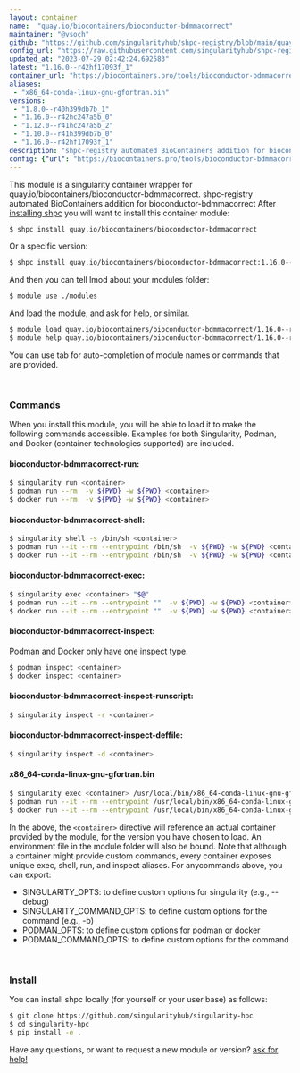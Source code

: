 ```yaml
---
layout: container
name:  "quay.io/biocontainers/bioconductor-bdmmacorrect"
maintainer: "@vsoch"
github: "https://github.com/singularityhub/shpc-registry/blob/main/quay.io/biocontainers/bioconductor-bdmmacorrect/container.yaml"
config_url: "https://raw.githubusercontent.com/singularityhub/shpc-registry/main/quay.io/biocontainers/bioconductor-bdmmacorrect/container.yaml"
updated_at: "2023-07-29 02:42:24.692583"
latest: "1.16.0--r42hf17093f_1"
container_url: "https://biocontainers.pro/tools/bioconductor-bdmmacorrect"
aliases:
 - "x86_64-conda-linux-gnu-gfortran.bin"
versions:
 - "1.8.0--r40h399db7b_1"
 - "1.16.0--r42hc247a5b_0"
 - "1.12.0--r41hc247a5b_2"
 - "1.10.0--r41h399db7b_0"
 - "1.16.0--r42hf17093f_1"
description: "shpc-registry automated BioContainers addition for bioconductor-bdmmacorrect"
config: {"url": "https://biocontainers.pro/tools/bioconductor-bdmmacorrect", "maintainer": "@vsoch", "description": "shpc-registry automated BioContainers addition for bioconductor-bdmmacorrect", "latest": {"1.16.0--r42hf17093f_1": "sha256:02f32d2589825d4c1481d3a408fe672b47eaf9c03cb1391f45ebbc0c65f66e01"}, "tags": {"1.8.0--r40h399db7b_1": "sha256:03f55ba4e0cbb221f901e7067dbb960c11c38920ce32a1f67ff4587f225ec3ca", "1.16.0--r42hc247a5b_0": "sha256:038e0f19b28ecc3d33a789a697d2f13e80021469ae7dce869d89099ae02ee614", "1.12.0--r41hc247a5b_2": "sha256:d9b26cd09e02d4200d1c98709b042d8a61388fc581cd4cf39a3b9cf381587687", "1.10.0--r41h399db7b_0": "sha256:92b688812e1d5543792874dcf2fb33e772c746624573294303e6afbc48ce0ef9", "1.16.0--r42hf17093f_1": "sha256:02f32d2589825d4c1481d3a408fe672b47eaf9c03cb1391f45ebbc0c65f66e01"}, "docker": "quay.io/biocontainers/bioconductor-bdmmacorrect", "aliases": {"x86_64-conda-linux-gnu-gfortran.bin": "/usr/local/bin/x86_64-conda-linux-gnu-gfortran.bin"}}
---
```


This module is a singularity container wrapper for quay.io/biocontainers/bioconductor-bdmmacorrect.
shpc-registry automated BioContainers addition for bioconductor-bdmmacorrect
After [installing shpc](#install) you will want to install this container module:


```bash
$ shpc install quay.io/biocontainers/bioconductor-bdmmacorrect
```

Or a specific version:

```bash
$ shpc install quay.io/biocontainers/bioconductor-bdmmacorrect:1.16.0--r42hf17093f_1
```

And then you can tell lmod about your modules folder:

```bash
$ module use ./modules
```

And load the module, and ask for help, or similar.

```bash
$ module load quay.io/biocontainers/bioconductor-bdmmacorrect/1.16.0--r42hf17093f_1
$ module help quay.io/biocontainers/bioconductor-bdmmacorrect/1.16.0--r42hf17093f_1
```

You can use tab for auto-completion of module names or commands that are provided.

<br>

### Commands

When you install this module, you will be able to load it to make the following commands accessible.
Examples for both Singularity, Podman, and Docker (container technologies supported) are included.

#### bioconductor-bdmmacorrect-run:

```bash
$ singularity run <container>
$ podman run --rm  -v ${PWD} -w ${PWD} <container>
$ docker run --rm  -v ${PWD} -w ${PWD} <container>
```

#### bioconductor-bdmmacorrect-shell:

```bash
$ singularity shell -s /bin/sh <container>
$ podman run --it --rm --entrypoint /bin/sh  -v ${PWD} -w ${PWD} <container>
$ docker run --it --rm --entrypoint /bin/sh  -v ${PWD} -w ${PWD} <container>
```

#### bioconductor-bdmmacorrect-exec:

```bash
$ singularity exec <container> "$@"
$ podman run --it --rm --entrypoint ""  -v ${PWD} -w ${PWD} <container> "$@"
$ docker run --it --rm --entrypoint ""  -v ${PWD} -w ${PWD} <container> "$@"
```

#### bioconductor-bdmmacorrect-inspect:

Podman and Docker only have one inspect type.

```bash
$ podman inspect <container>
$ docker inspect <container>
```

#### bioconductor-bdmmacorrect-inspect-runscript:

```bash
$ singularity inspect -r <container>
```

#### bioconductor-bdmmacorrect-inspect-deffile:

```bash
$ singularity inspect -d <container>
```


#### x86_64-conda-linux-gnu-gfortran.bin

```bash
$ singularity exec <container> /usr/local/bin/x86_64-conda-linux-gnu-gfortran.bin
$ podman run --it --rm --entrypoint /usr/local/bin/x86_64-conda-linux-gnu-gfortran.bin   -v ${PWD} -w ${PWD} <container> -c " $@"
$ docker run --it --rm --entrypoint /usr/local/bin/x86_64-conda-linux-gnu-gfortran.bin   -v ${PWD} -w ${PWD} <container> -c " $@"
```



In the above, the `<container>` directive will reference an actual container provided
by the module, for the version you have chosen to load. An environment file in the
module folder will also be bound. Note that although a container
might provide custom commands, every container exposes unique exec, shell, run, and
inspect aliases. For anycommands above, you can export:

 - SINGULARITY_OPTS: to define custom options for singularity (e.g., --debug)
 - SINGULARITY_COMMAND_OPTS: to define custom options for the command (e.g., -b)
 - PODMAN_OPTS: to define custom options for podman or docker
 - PODMAN_COMMAND_OPTS: to define custom options for the command

<br>

### Install

You can install shpc locally (for yourself or your user base) as follows:

```bash
$ git clone https://github.com/singularityhub/singularity-hpc
$ cd singularity-hpc
$ pip install -e .
```

Have any questions, or want to request a new module or version? [ask for help!](https://github.com/singularityhub/singularity-hpc/issues)